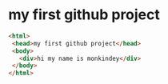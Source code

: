 # my first github project
```html
<html>
 <head>my first github project</head>
 <body>
   <div>hi my name is monkindey</div>
 </body>
</html>
```
